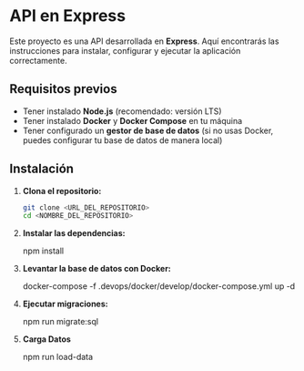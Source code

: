 # API en Express

Este proyecto es una API desarrollada en **Express**. Aquí encontrarás las instrucciones para instalar, configurar y ejecutar la aplicación correctamente.

## Requisitos previos

- Tener instalado **Node.js** (recomendado: versión LTS)
- Tener instalado **Docker** y **Docker Compose** en tu máquina
- Tener configurado un **gestor de base de datos** (si no usas Docker, puedes configurar tu base de datos de manera local)

## Instalación

1. **Clona el repositorio:**

   ```bash
   git clone <URL_DEL_REPOSITORIO>
   cd <NOMBRE_DEL_REPOSITORIO>

2. **Instalar las dependencias:**

   npm install

3. **Levantar la base de datos con Docker:**

   docker-compose -f .devops/docker/develop/docker-compose.yml up -d

4. **Ejecutar migraciones:**

   npm run migrate:sql

5. **Carga Datos**

   npm run load-data   
